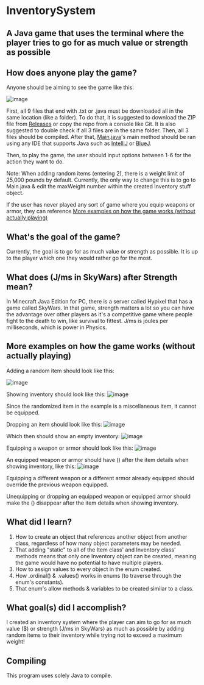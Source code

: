 # InventorySystem
## A Java game that uses the terminal where the player tries to go for as much value or strength as possible

## How does anyone play the game?

Anyone should be aiming to see the game like this:

![image](https://user-images.githubusercontent.com/22280271/222943976-e03c20fa-80cf-4289-8204-cdb8e14b169f.png)

First, all 9 files that end with .txt or .java must be downloaded all in the same location (like a folder). To do that, it is suggested to download the ZIP file from [Releases](https://github.com/bluelightspirit/InventorySystem/releases/) or copy the repo from a console like Git. It is also suggested to double check if all 3 files are in the same folder. Then, all 3 files should be compiled. After that, [Main.java](https://github.com/bluelightspirit/InventorySystem/blob/main/Main.java)'s main method should be ran using any IDE that supports Java such as [IntelliJ](https://www.jetbrains.com/idea/download/) or [BlueJ](https://www.bluej.org/).

Then, to play the game, the user should input options between 1-6 for the action they want to do.

Note: When adding random items (entering 2), there is a weight limit of 25,000 pounds by default. Currently, the only way to change this is to go to Main.java & edit the maxWeight number within the created Inventory stuff object.

If the user has never played any sort of game where you equip weapons or armor, they can reference [More examples on how the game works (without actually playing)](https://github.com/bluelightspirit/InventorySystem#more-examples-on-how-the-game-works-without-actually-playing)

## What's the goal of the game?

Currently, the goal is to go for as much value or strength as possible. It is up to the player which one they would rather go for the most.

## What does (J/ms in SkyWars) after Strength mean?

In Minecraft Java Edition for PC, there is a server called Hypixel that has a game called SkyWars. In that game, strength matters a lot so you can have the advantage over other players as it's a competitive game where people fight to the death to win, like survival to fittest. J/ms is joules per milliseconds, which is power in Physics.

## More examples on how the game works (without actually playing)

Adding a random item should look like this:

![image](https://user-images.githubusercontent.com/22280271/222944137-59213f42-fa58-448a-a248-7ccd1a76bebe.png)

Showing inventory should look like this:
![image](https://user-images.githubusercontent.com/22280271/222944147-77c1bc2b-9206-4029-969e-fc61cd539d34.png)

Since the randomized item in the example is a miscellaneous item, it cannot be equipped.

Dropping an item should look like this:
![image](https://user-images.githubusercontent.com/22280271/222944203-e25dbd73-f839-4065-b0a4-7ae9cf1d316f.png)

Which then should show an empty inventory:
![image](https://user-images.githubusercontent.com/22280271/222944216-76aeee14-26fb-4eba-953b-99f28c4a85e8.png)

Equipping a weapon or armor should look like this:
![image](https://user-images.githubusercontent.com/22280271/222944283-d625b3fb-f4a0-4e78-8e21-c4a9efd7c1ee.png)

An equipped weapon or armor should have () after the item details when showing inventory, like this:
![image](https://user-images.githubusercontent.com/22280271/222944311-a9c609de-f80b-4905-af8c-e34dde12a6e1.png)

Equipping a different weapon or a different armor already equipped should override the previous weapon equipped.

Unequipping or dropping an equipped weapon or equipped armor should make the () disappear after the item details when showing inventory.

## What did I learn?

1) How to create an object that references another object from another class, regardless of how many object parameters may be needed.
2) That adding "static" to all of the Item class' and Inventory class' methods means that only one Inventory object can be created, meaning the game would have no potential to have multiple players.
3) How to assign values to every object in the enum created.
4) How .ordinal() & .values() works in enums (to traverse through the enum's constants).
5) That enum's allow methods & variables to be created similar to a class.

## What goal(s) did I accomplish?

I created an inventory system where the player can aim to go for as much value ($) or strength (J/ms in SkyWars) as much as possible by adding random items to their inventory while trying not to exceed a maximum weight!

## Compiling

This program uses solely Java to compile.
